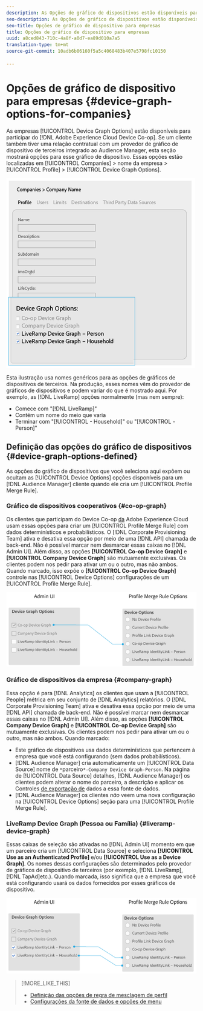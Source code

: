 ```yaml
---
description: As Opções de gráfico de dispositivos estão disponíveis para empresas que participam do Adobe Experience Cloud Device Co-op. Se um cliente também tiver uma relação contratual com um provedor de gráfico de dispositivo de terceiros integrado ao Audience Manager, esta seção mostrará opções para esse gráfico de dispositivo. Essas opções estão localizadas em Empresas > nome da empresa > Perfil > Opções de gráfico de dispositivo.
seo-description: As Opções de gráfico de dispositivos estão disponíveis para empresas que participam do Adobe Experience Cloud Device Co-op. Se um cliente também tiver uma relação contratual com um provedor de gráfico de dispositivo de terceiros integrado ao Audience Manager, esta seção mostrará opções para esse gráfico de dispositivo. Essas opções estão localizadas em Empresas > nome da empresa > Perfil > Opções de gráfico de dispositivo.
seo-title: Opções de gráfico de dispositivo para empresas
title: Opções de gráfico de dispositivo para empresas
uuid: a8ced843-710c-4a8f-a0d7-ea89d010a7a5
translation-type: tm+mt
source-git-commit: 10adb6b06160f5a5c4068483b407e5798fc10150

---
```



# Opções de gráfico de dispositivo para empresas {#device-graph-options-for-companies}

As empresas [!UICONTROL Device Graph Options] estão disponíveis para participar do [!DNL Adobe Experience Cloud Device Co-op]. Se um cliente também tiver uma relação contratual com um provedor de gráfico de dispositivo de terceiros integrado ao Audience Manager, esta seção mostrará opções para esse gráfico de dispositivo. Essas opções estão localizadas em [!UICONTROL Companies] &gt; nome da empresa &gt; [!UICONTROL Profile] &gt; [!UICONTROL Device Graph Options].

![](assets/adminUIdataSource.png)

Esta ilustração usa nomes genéricos para as opções de gráficos de dispositivos de terceiros. Na produção, esses nomes vêm do provedor de gráficos de dispositivos e podem variar do que é mostrado aqui. Por exemplo, as [!DNL LiveRamp] opções normalmente (mas nem sempre):

* Comece com "[!DNL LiveRamp]"
* Contém um nome do meio que varia
* Terminar com "[!UICONTROL - Household]" ou "[!UICONTROL -Person]"

## Definição das opções do gráfico de dispositivos {#device-graph-options-defined}

As opções do gráfico de dispositivos que você seleciona aqui expõem ou ocultam as [!UICONTROL Device Options] opções disponíveis para um [!DNL Audience Manager] cliente quando ele cria um [!UICONTROL Profile Merge Rule].

### Gráfico de dispositivos cooperativos {#co-op-graph}

Os clientes que participam do Device Co-op [da](https://marketing.adobe.com/resources/help/en_US/mcdc/) Adobe Experience Cloud usam essas opções para criar um [!UICONTROL Profile Merge Rule] com dados [](https://marketing.adobe.com/resources/help/en_US/mcdc/mcdc-links.html)determinísticos e probabilísticos. O [!DNL Corporate Provisioning Team] ativa e desativa essa opção por meio de uma [!DNL API] chamada de back-end. Não é possível marcar nem desmarcar essas caixas no [!DNL Admin UI]. Além disso, as opções **[!UICONTROL Co-op Device Graph]** e **[!UICONTROL Company Device Graph]** são mutuamente exclusivas. Os clientes podem nos pedir para ativar um ou o outro, mas não ambos. Quando marcado, isso expõe o **[!UICONTROL Co-op Device Graph]** controle nas [!UICONTROL Device Options] configurações de um [!UICONTROL Profile Merge Rule].

![](assets/adminUI1.png)

### Gráfico de dispositivos da empresa {#company-graph}

Essa opção é para [!DNL Analytics] os clientes que usam a [!UICONTROL People] métrica em seu conjunto de [!DNL Analytics] relatórios. O [!DNL Corporate Provisioning Team] ativa e desativa essa opção por meio de uma [!DNL API] chamada de back-end. Não é possível marcar nem desmarcar essas caixas no [!DNL Admin UI]. Além disso, as opções **[!UICONTROL Company Device Graph]** e **[!UICONTROL Co-op Device Graph]** são mutuamente exclusivas. Os clientes podem nos pedir para ativar um ou o outro, mas não ambos. Quando marcado:

* Este gráfico de dispositivos usa dados determinísticos que pertencem à empresa que você está configurando (sem dados probabilísticos).
* [!DNL Audience Manager] cria automaticamente um [!UICONTROL Data Source] nome de `*`parceiro`*-Company Device Graph-Person`. Na página de [!UICONTROL Data Source] detalhes, [!DNL Audience Manager] os clientes podem alterar o nome do parceiro, a descrição e aplicar os Controles [de exportação de](https://marketing.adobe.com/resources/help/en_US/aam/c_dec.html) dados a essa fonte de dados.
* [!DNL Audience Manager] os clientes *não* veem uma nova configuração na [!UICONTROL Device Options] seção para uma [!UICONTROL Profile Merge Rule].

### LiveRamp Device Graph (Pessoa ou Família) {#liveramp-device-graph}

Essas caixas de seleção são ativadas no [!DNL Admin UI] momento em que um parceiro cria um [!UICONTROL Data Source] e seleciona **[!UICONTROL Use as an Authenticated Profile]** e/ou **[!UICONTROL Use as a Device Graph]**. Os nomes dessas configurações são determinados pelo provedor de gráficos de dispositivo de terceiros (por exemplo, [!DNL LiveRamp], [!DNL TapAd]etc.). Quando marcada, isso significa que a empresa que você está configurando usará os dados fornecidos por esses gráficos de dispositivo.

![](assets/adminUI2.png)

>[!MORE_LIKE_THIS]
>
>* [Definição das opções de regra de mesclagem de perfil](https://marketing.adobe.com/resources/help/en_US/aam/merge-rule-definitions.html)
>* [Configurações da fonte de dados e opções de menu](https://marketing.adobe.com/resources/help/en_US/aam/datasource-settings-definitions.html)

